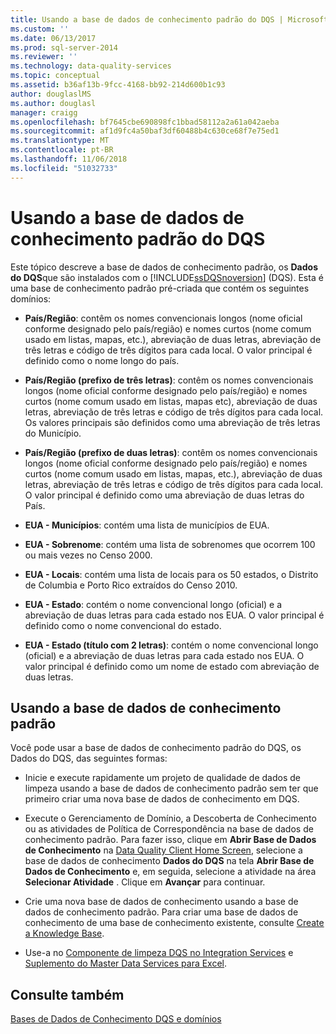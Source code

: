 ```yaml
---
title: Usando a base de dados de conhecimento padrão do DQS | Microsoft Docs
ms.custom: ''
ms.date: 06/13/2017
ms.prod: sql-server-2014
ms.reviewer: ''
ms.technology: data-quality-services
ms.topic: conceptual
ms.assetid: b36af13b-9fcc-4168-bb92-214d600b1c93
author: douglaslMS
ms.author: douglasl
manager: craigg
ms.openlocfilehash: bf7645cbe690898fc1bbad58112a2a61a042aeba
ms.sourcegitcommit: af1d9fc4a50baf3df60488b4c630ce68f7e75ed1
ms.translationtype: MT
ms.contentlocale: pt-BR
ms.lasthandoff: 11/06/2018
ms.locfileid: "51032733"
---
```

# <a name="using-the-dqs-default-knowledge-base"></a>Usando a base de dados de conhecimento padrão do DQS
  Este tópico descreve a base de dados de conhecimento padrão, os **Dados do DQS**que são instalados com o [!INCLUDE[ssDQSnoversion](../includes/ssdqsnoversion-md.md)] (DQS). Esta é uma base de conhecimento padrão pré-criada que contém os seguintes domínios:  
  
-   **País/Região**: contêm os nomes convencionais longos (nome oficial conforme designado pelo país/região) e nomes curtos (nome comum usado em listas, mapas, etc.), abreviação de duas letras, abreviação de três letras e código de três dígitos para cada local.  O valor principal é definido como o nome longo do país.  
  
-   **País/Região (prefixo de três letras)**: contêm os nomes convencionais longos (nome oficial conforme designado pelo país/região) e nomes curtos (nome comum usado em listas, mapas etc), abreviação de duas letras, abreviação de três letras e código de três dígitos para cada local.  Os valores principais são definidos como uma abreviação de três letras do Município.  
  
-   **País/Região (prefixo de duas letras)**: contêm os nomes convencionais longos (nome oficial conforme designado pelo país/região) e nomes curtos (nome comum usado em listas, mapas, etc.), abreviação de duas letras, abreviação de três letras e código de três dígitos para cada local.  O valor principal é definido como uma abreviação de duas letras do País.  
  
-   **EUA - Municípios**: contém uma lista de municípios de EUA.  
  
-   **EUA - Sobrenome**: contém uma lista de sobrenomes que ocorrem 100 ou mais vezes no Censo 2000.  
  
-   **EUA - Locais**: contém uma lista de locais para os 50 estados, o Distrito de Columbia e Porto Rico extraídos do Censo 2010.  
  
-   **EUA - Estado**: contém o nome convencional longo (oficial) e a abreviação de duas letras para cada estado nos EUA. O valor principal é definido como o nome convencional do estado.  
  
-   **EUA - Estado (título com 2 letras)**: contém o nome convencional longo (oficial) e a abreviação de duas letras para cada estado nos EUA. O valor principal é definido como um nome de estado com abreviação de duas letras.  
  
## <a name="using-the-default-knowledge-base"></a>Usando a base de dados de conhecimento padrão  
 Você pode usar a base de dados de conhecimento padrão do DQS, os Dados do DQS, das seguintes formas:  
  
-   Inicie e execute rapidamente um projeto de qualidade de dados de limpeza usando a base de dados de conhecimento padrão sem ter que primeiro criar uma nova base de dados de conhecimento em DQS.  
  
-   Execute o Gerenciamento de Domínio, a Descoberta de Conhecimento ou as atividades de Política de Correspondência na base de dados de conhecimento padrão. Para fazer isso, clique em **Abrir Base de Dados de Conhecimento** na [Data Quality Client Home Screen](../../2014/data-quality-services/data-quality-client-home-screen.md), selecione a base de dados de conhecimento **Dados do DQS** na tela **Abrir Base de Dados de Conhecimento** e, em seguida, selecione a atividade na área **Selecionar Atividade** . Clique em **Avançar** para continuar.  
  
-   Crie uma nova base de dados de conhecimento usando a base de dados de conhecimento padrão. Para criar uma base de dados de conhecimento de uma base de conhecimento existente, consulte [Create a Knowledge Base](../../2014/data-quality-services/create-a-knowledge-base.md).  
  
-   Use-a no [Componente de limpeza DQS no Integration Services](http://go.microsoft.com/fwlink/?LinkId=238830) e [Suplemento do Master Data Services para Excel](../master-data-services/microsoft-excel-add-in/data-quality-matching-in-the-mds-add-in-for-excel.md).  
  
## <a name="see-also"></a>Consulte também  
 [Bases de Dados de Conhecimento DQS e domínios](../../2014/data-quality-services/dqs-knowledge-bases-and-domains.md)  
  
  
